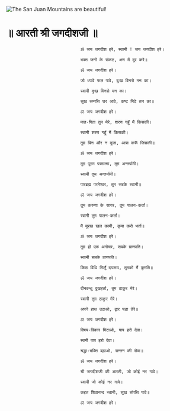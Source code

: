 ![The San Juan Mountains are beautiful!](lib/images/img.png "San Juan Mountains")

#                                 ॥ आरती श्री जगदीशजी ॥

                                ॐ जय जगदीश हरे, स्वामी ! जय जगदीश हरे।

                                भक्त जनों के संकट, क्षण में दूर करे॥

                                ॐ जय जगदीश हरे।

                                जो ध्यावे फल पावे, दुःख विनसे मन का।

                                स्वामी दुःख विनसे मन का।

                                सुख सम्पत्ति घर आवे, कष्ट मिटे तन का॥

                                ॐ जय जगदीश हरे।

                                मात-पिता तुम मेरे, शरण गहूँ मैं किसकी।

                                स्वामी शरण गहूँ मैं किसकी।

                                तुम बिन और न दूजा, आस करूँ जिसकी॥

                                ॐ जय जगदीश हरे।

                                तुम पूरण परमात्मा, तुम अन्तर्यामी।

                                स्वामी तुम अन्तर्यामी।

                                पारब्रह्म परमेश्वर, तुम सबके स्वामी॥

                                ॐ जय जगदीश हरे।

                                तुम करुणा के सागर, तुम पालन-कर्ता।

                                स्वामी तुम पालन-कर्ता।

                                मैं मूरख खल कामी, कृपा करो भर्ता॥

                                ॐ जय जगदीश हरे।

                                तुम हो एक अगोचर, सबके प्राणपति।

                                स्वामी सबके प्राणपति।

                                किस विधि मिलूँ दयामय, तुमको मैं कुमति॥

                                ॐ जय जगदीश हरे।

                                दीनबन्धु दुखहर्ता, तुम ठाकुर मेरे।

                                स्वामी तुम ठाकुर मेरे।

                                अपने हाथ उठा‌ओ, द्वार पड़ा तेरे॥

                                ॐ जय जगदीश हरे।

                                विषय-विकार मिटा‌ओ, पाप हरो देवा।

                                स्वमी पाप हरो देवा।

                                श्रद्धा-भक्ति बढ़ा‌ओ, सन्तन की सेवा॥

                                ॐ जय जगदीश हरे।

                                श्री जगदीशजी की आरती, जो कोई नर गावे।

                                स्वामी जो कोई नर गावे।

                                कहत शिवानन्द स्वामी, सुख संपत्ति पावे॥

                                ॐ जय जगदीश हरे।